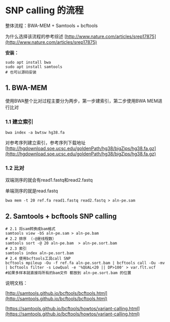 

# SNP calling 的流程

整体流程：BWA-MEM + Samtools + bcftools

为什么选择该流程的参考综述  [http://www.nature.com/articles/srep17875](http://www.nature.com/articles/srep17875)

**安装：**

```linux
sudo apt install bwa
sudo apt install samtools
# 也可以源码安装
```

## 1. BWA-MEM

使用BWA整个比对过程主要分为两步，第一步建索引，第二步使用BWA MEM进行比对

### 1.1 建立索引

```linux
bwa index -a bwtsw hg38.fa
```

对参考序列建立索引，参考序列下载地址[http://hgdownload.soe.ucsc.edu/goldenPath/hg38/bigZips/hg38.fa.gz](http://hgdownload.soe.ucsc.edu/goldenPath/hg38/bigZips/hg38.fa.gz)

### 1.2 比对

双端测序的就会有read1.fastq和read2.fastq

单端测序的就是read.fastq

```linux
bwa mem -t 20 ref.fa read1.fastq read2.fastq > aln-pe.sam
```

## 2. Samtools + bcftools SNP calling



```linux
# 2.1 将sam转换成bam格式
samtools view -bS aln-pe.sam > aln-pe.bam
# 2.2 排序 （-@是线程数）
samtools sort -@ 20 aln-pe.bam  > aln-pe.sort.bam
# 2.3 索引
samtools index aln-pe.sort.bam
# 2.4 使用bcftools工具call SNP
bcftools mpileup -Ou -f ref.fa aln-pe.sort.bam | bcftools call -Ou -mv | bcftools filter -s LowQual -e '%QUAL<20 || DP>100' > var.flt.vcf
#如果多样本就直接将所有的bam文件 都放到 aln-pe.sort.bam 的位置
```



说明文档：

 [http://samtools.github.io/bcftools/bcftools.html](http://samtools.github.io/bcftools/bcftools.html)

[https://samtools.github.io/bcftools/howtos/variant-calling.html](https://samtools.github.io/bcftools/howtos/variant-calling.html)

